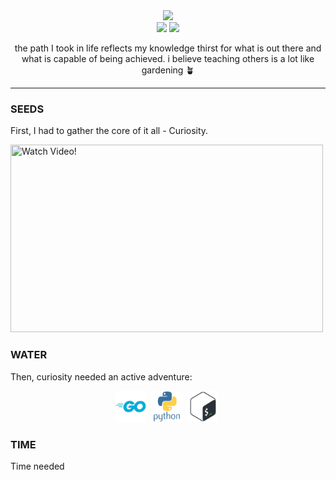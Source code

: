 <div id="header" align="center">
  <img src="https://media.giphy.com/media/T1CoZR2ajzsxaZ7N1c/giphy.gif" width="300"/>
</div>
<div id="badges" align="center">
  <img src="https://img.shields.io/badge/-website-64824e" />
  <img src="https://img.shields.io/badge/-blog-d17f79" />
</div>
<div id="information" align="center">
  <p>the path I took in life reflects my knowledge thirst for what is out there and what is capable of being achieved. i believe teaching others is a lot like gardening 🪴</p>
</div>

---

### SEEDS
First, I had to gather the core of it all - Curiosity.

<div id="curiosity_vid">
  <a href="https://www.youtube.com/watch?v=nmZR_JsLCfg">
    <img src="https://i.ytimg.com/vi/UqlYyI_HbdA/maxresdefault.jpg" title="Watch Video!" width="500" height="300" />
  </a>
 </div>

### WATER
Then, curiosity needed an active adventure:

<div id="languages" align="center">
  <img src="https://github.com/devicons/devicon/blob/master/icons/go/go-original-wordmark.svg" title="Go" alt="Go" width="50" height="50"/>&nbsp;
  <img src="https://github.com/devicons/devicon/blob/master/icons/python/python-original-wordmark.svg" title="Python" alt="Python" width="50" height="50"/>&nbsp;
  <img src="https://github.com/devicons/devicon/blob/master/icons/bash/bash-original.svg" title="Bash" alt="Bash" width="50" height="50"/>&nbsp;

</div>

### TIME
Time needed 
